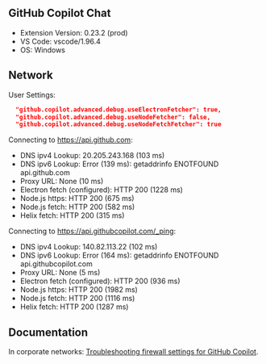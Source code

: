 ## GitHub Copilot Chat

- Extension Version: 0.23.2 (prod)
- VS Code: vscode/1.96.4
- OS: Windows

## Network

User Settings:

```json
  "github.copilot.advanced.debug.useElectronFetcher": true,
  "github.copilot.advanced.debug.useNodeFetcher": false,
  "github.copilot.advanced.debug.useNodeFetchFetcher": true
```

Connecting to https://api.github.com:

- DNS ipv4 Lookup: 20.205.243.168 (103 ms)
- DNS ipv6 Lookup: Error (139 ms): getaddrinfo ENOTFOUND api.github.com
- Proxy URL: None (10 ms)
- Electron fetch (configured): HTTP 200 (1228 ms)
- Node.js https: HTTP 200 (675 ms)
- Node.js fetch: HTTP 200 (582 ms)
- Helix fetch: HTTP 200 (315 ms)

Connecting to https://api.githubcopilot.com/_ping:

- DNS ipv4 Lookup: 140.82.113.22 (102 ms)
- DNS ipv6 Lookup: Error (164 ms): getaddrinfo ENOTFOUND api.githubcopilot.com
- Proxy URL: None (5 ms)
- Electron fetch (configured): HTTP 200 (936 ms)
- Node.js https: HTTP 200 (1982 ms)
- Node.js fetch: HTTP 200 (1116 ms)
- Helix fetch: HTTP 200 (1287 ms)

## Documentation

In corporate networks: [Troubleshooting firewall settings for GitHub Copilot](https://docs.github.com/en/copilot/troubleshooting-github-copilot/troubleshooting-firewall-settings-for-github-copilot).
